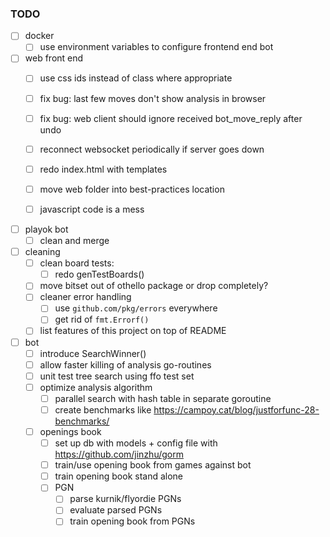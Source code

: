 ### TODO
- [ ] docker
    - [ ] use environment variables to configure frontend end bot

- [ ] web front end
    - [ ] use css ids instead of class where appropriate
    - [ ] fix bug: last few moves don't show analysis in browser
    - [ ] fix bug: web client should ignore received bot_move_reply after undo
    - [ ] reconnect websocket periodically if server goes down
    - [ ] redo index.html with templates
    - [ ] move web folder into best-practices location
    - [ ] javascript code is a mess


- [ ] playok bot
    - [ ] clean and merge

- [ ] cleaning
    - [ ] clean board tests:
        - [ ] redo genTestBoards()
    - [ ] move bitset out of othello package or drop completely?
    - [ ] cleaner error handling
        - [ ] use `github.com/pkg/errors` everywhere
        - [ ] get rid of `fmt.Errorf()`
    - [ ] list features of this project on top of README

- [ ] bot
    - [ ] introduce SearchWinner()
    - [ ] allow faster killing of analysis go-routines
    - [ ] unit test tree search using ffo test set
    - [ ] optimize analysis algorithm
        - [ ] parallel search with hash table in separate goroutine
        - [ ] create benchmarks like https://campoy.cat/blog/justforfunc-28-benchmarks/
    - [ ] openings book
        - [ ] set up db with models + config file with https://github.com/jinzhu/gorm
        - [ ] train/use opening book from games against bot
        - [ ] train opening book stand alone
        - [ ] PGN
            - [ ] parse kurnik/flyordie PGNs
            - [ ] evaluate parsed PGNs
            - [ ] train opening book from PGNs
